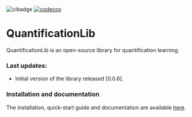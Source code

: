 ![cibadge](https://github.com/aicgijon/quantificationlib/actions/workflows/quantificationlib.yml/badge.svg)
[![codecov](https://codecov.io/github/AICGijon/quantificationlib/branch/main/graph/badge.svg?token=6Y3SMCVWCD)](https://app.codecov.io/github/AICGijon/quantificationlib)


# QuantificationLib

QuantificationLib is an open-source library for quantification learning. 

### Last updates:

- Initial version of the library released [0.0.6].

### Installation and documentation

The installation, quick-start guide and documentation are available [here](https://aicgijon.github.io/quantificationlib/).